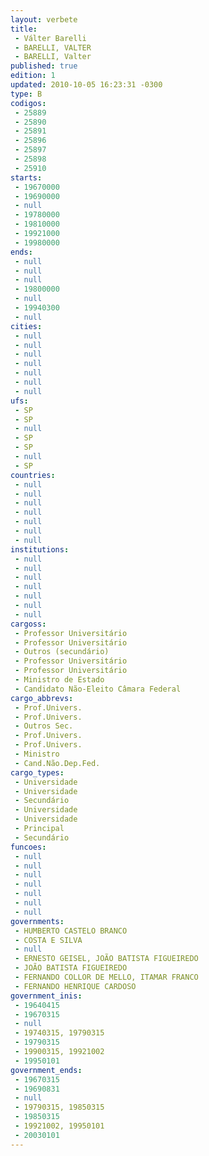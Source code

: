 ```yaml
---
layout: verbete
title:
 - Válter Barelli
 - BARELLI, VALTER
 - BARELLI, Valter
published: true
edition: 1  
updated: 2010-10-05 16:23:31 -0300
type: B
codigos: 
 - 25889
 - 25890
 - 25891
 - 25896
 - 25897
 - 25898
 - 25910
starts: 
 - 19670000
 - 19690000
 - null 
 - 19780000
 - 19810000
 - 19921000
 - 19980000
ends: 
 - null 
 - null 
 - null 
 - 19800000
 - null 
 - 19940300
 - null 
cities: 
 - null 
 - null 
 - null 
 - null 
 - null 
 - null 
 - null 
ufs: 
 - SP
 - SP
 - null 
 - SP
 - SP
 - null 
 - SP
countries: 
 - null 
 - null 
 - null 
 - null 
 - null 
 - null 
 - null 
institutions: 
 - null 
 - null 
 - null 
 - null 
 - null 
 - null 
 - null 
cargoss: 
 - Professor Universitário
 - Professor Universitário
 - Outros (secundário)
 - Professor Universitário
 - Professor Universitário
 - Ministro de Estado
 - Candidato Não-Eleito Câmara Federal
cargo_abbrevs: 
 - Prof.Univers.
 - Prof.Univers.
 - Outros Sec.
 - Prof.Univers.
 - Prof.Univers.
 - Ministro
 - Cand.Não.Dep.Fed.
cargo_types: 
 - Universidade
 - Universidade
 - Secundário
 - Universidade
 - Universidade
 - Principal
 - Secundário
funcoes: 
 - null 
 - null 
 - null 
 - null 
 - null 
 - null 
 - null 
governments: 
 - HUMBERTO CASTELO BRANCO
 - COSTA E SILVA
 - null 
 - ERNESTO GEISEL, JOÃO BATISTA FIGUEIREDO
 - JOÃO BATISTA FIGUEIREDO
 - FERNANDO COLLOR DE MELLO, ITAMAR FRANCO
 - FERNANDO HENRIQUE CARDOSO
government_inis: 
 - 19640415
 - 19670315
 - null 
 - 19740315, 19790315
 - 19790315
 - 19900315, 19921002
 - 19950101
government_ends: 
 - 19670315
 - 19690831
 - null 
 - 19790315, 19850315
 - 19850315
 - 19921002, 19950101
 - 20030101
---
```


